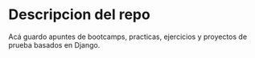 # Descripcion del repo

Acá guardo apuntes de bootcamps, practicas, ejercicios y proyectos
de prueba basados en Django.